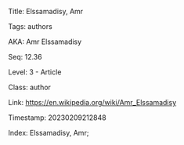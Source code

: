 Title:  Elssamadisy, Amr

Tags:   authors

AKA:    Amr Elssamadisy

Seq:    12.36

Level:  3 - Article

Class:  author

Link:   https://en.wikipedia.org/wiki/Amr_Elssamadisy

Timestamp: 20230209212848

Index:  Elssamadisy, Amr; 
